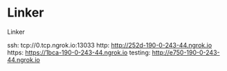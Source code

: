 # Linker
Linker

ssh: tcp://0.tcp.ngrok.io:13033 
http: http://252d-190-0-243-44.ngrok.io 
https: https://1bca-190-0-243-44.ngrok.io 
testing: http://e750-190-0-243-44.ngrok.io 